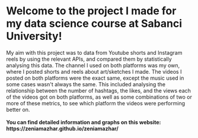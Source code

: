 <h1>Welcome to the project I made for my data science course at Sabanci University!</h1>
My aim with this project was to data from Youtube shorts and Instagram reels by using the relevant APIs, and compared them by statistically analysing this data.
The channel I used on both platforms was my own, where I posted shorts and reels about art/sketches I made. The videos I posted on both platforms were the exact same, except the music used in some cases wasn't always the same.
This included analysing the relationship between the number of hashtags, the likes, and the views each of the videos got on both platforms, as well as some combinations of two or more of these metrics, to see which platform the videos were performing better on.
<br><br>
<strong>You can find detailed information and graphs on this website: https://zeniamazhar.github.io/zeniamazhar/</strong>
